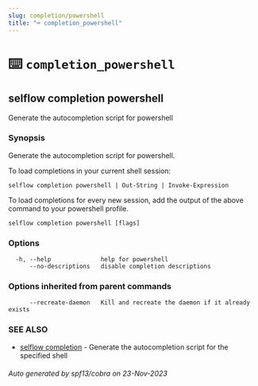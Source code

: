 ```yaml
---
slug: completion/powershell
title: "⌨ completion_powershell"
---
```


# ⌨️ `completion_powershell`

## selflow completion powershell

Generate the autocompletion script for powershell

### Synopsis

Generate the autocompletion script for powershell.

To load completions in your current shell session:

	selflow completion powershell | Out-String | Invoke-Expression

To load completions for every new session, add the output of the above command
to your powershell profile.


```
selflow completion powershell [flags]
```

### Options

```
  -h, --help              help for powershell
      --no-descriptions   disable completion descriptions
```

### Options inherited from parent commands

```
      --recreate-daemon   Kill and recreate the daemon if it already exists
```

### SEE ALSO

* [selflow completion](selflow_completion.md)	 - Generate the autocompletion script for the specified shell

###### Auto generated by spf13/cobra on 23-Nov-2023
